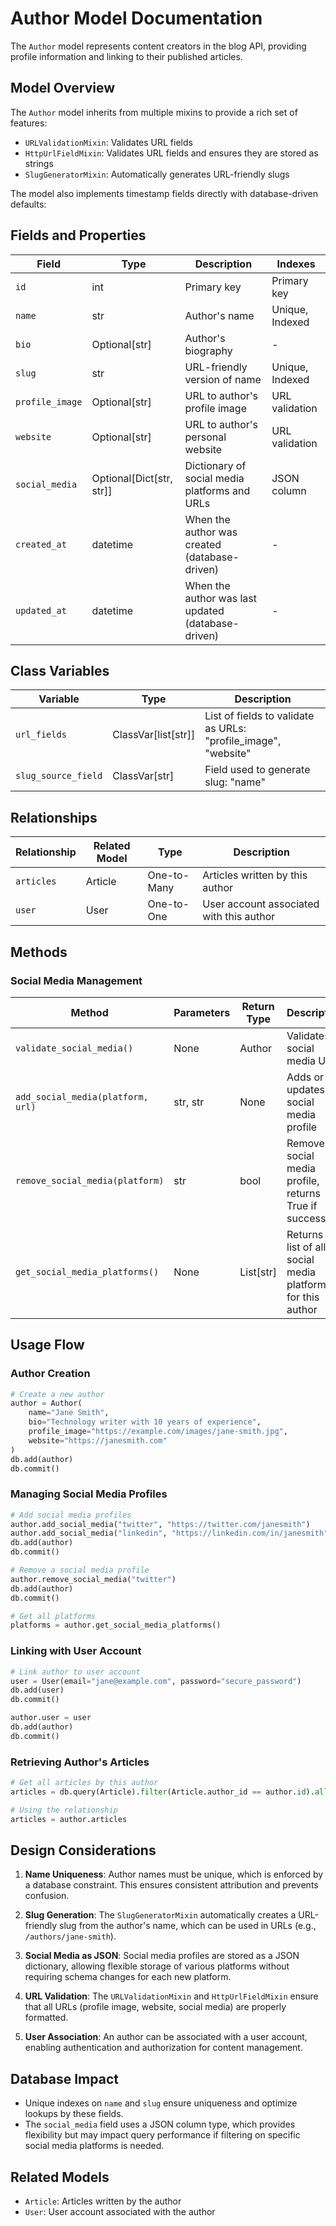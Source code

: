 # Author Model Documentation

The `Author` model represents content creators in the blog API, providing profile information and linking to their published articles.

## Model Overview

The `Author` model inherits from multiple mixins to provide a rich set of features:
- `URLValidationMixin`: Validates URL fields
- `HttpUrlFieldMixin`: Validates URL fields and ensures they are stored as strings
- `SlugGeneratorMixin`: Automatically generates URL-friendly slugs

The model also implements timestamp fields directly with database-driven defaults:

## Fields and Properties

| Field | Type | Description | Indexes |
|-------|------|-------------|---------|
| `id` | int | Primary key | Primary key |
| `name` | str | Author's name | Unique, Indexed |
| `bio` | Optional[str] | Author's biography | - |
| `slug` | str | URL-friendly version of name | Unique, Indexed |
| `profile_image` | Optional[str] | URL to author's profile image | URL validation |
| `website` | Optional[str] | URL to author's personal website | URL validation |
| `social_media` | Optional[Dict[str, str]] | Dictionary of social media platforms and URLs | JSON column |
| `created_at` | datetime | When the author was created (database-driven) | - |
| `updated_at` | datetime | When the author was last updated (database-driven) | - |

## Class Variables

| Variable | Type | Description |
|----------|------|-------------|
| `url_fields` | ClassVar[list[str]] | List of fields to validate as URLs: "profile_image", "website" |
| `slug_source_field` | ClassVar[str] | Field used to generate slug: "name" |

## Relationships

| Relationship | Related Model | Type | Description |
|--------------|--------------|------|-------------|
| `articles` | Article | One-to-Many | Articles written by this author |
| `user` | User | One-to-One | User account associated with this author |

## Methods

### Social Media Management

| Method | Parameters | Return Type | Description |
|--------|-----------|-------------|-------------|
| `validate_social_media()` | None | Author | Validates all social media URLs |
| `add_social_media(platform, url)` | str, str | None | Adds or updates a social media profile |
| `remove_social_media(platform)` | str | bool | Removes a social media profile, returns True if successful |
| `get_social_media_platforms()` | None | List[str] | Returns a list of all social media platforms for this author |

## Usage Flow

### Author Creation

```python
# Create a new author
author = Author(
    name="Jane Smith",
    bio="Technology writer with 10 years of experience",
    profile_image="https://example.com/images/jane-smith.jpg",
    website="https://janesmith.com"
)
db.add(author)
db.commit()
```

### Managing Social Media Profiles

```python
# Add social media profiles
author.add_social_media("twitter", "https://twitter.com/janesmith")
author.add_social_media("linkedin", "https://linkedin.com/in/janesmith")
db.add(author)
db.commit()

# Remove a social media profile
author.remove_social_media("twitter")
db.add(author)
db.commit()

# Get all platforms
platforms = author.get_social_media_platforms()
```

### Linking with User Account

```python
# Link author to user account
user = User(email="jane@example.com", password="secure_password")
db.add(user)
db.commit()

author.user = user
db.add(author)
db.commit()
```

### Retrieving Author's Articles

```python
# Get all articles by this author
articles = db.query(Article).filter(Article.author_id == author.id).all()

# Using the relationship
articles = author.articles
```

## Design Considerations

1. **Name Uniqueness**: Author names must be unique, which is enforced by a database constraint. This ensures consistent attribution and prevents confusion.

2. **Slug Generation**: The `SlugGeneratorMixin` automatically creates a URL-friendly slug from the author's name, which can be used in URLs (e.g., `/authors/jane-smith`).

3. **Social Media as JSON**: Social media profiles are stored as a JSON dictionary, allowing flexible storage of various platforms without requiring schema changes for each new platform.

4. **URL Validation**: The `URLValidationMixin` and `HttpUrlFieldMixin` ensure that all URLs (profile image, website, social media) are properly formatted.

5. **User Association**: An author can be associated with a user account, enabling authentication and authorization for content management.

## Database Impact

- Unique indexes on `name` and `slug` ensure uniqueness and optimize lookups by these fields.
- The `social_media` field uses a JSON column type, which provides flexibility but may impact query performance if filtering on specific social media platforms is needed.

## Related Models

- `Article`: Articles written by the author
- `User`: User account associated with the author
